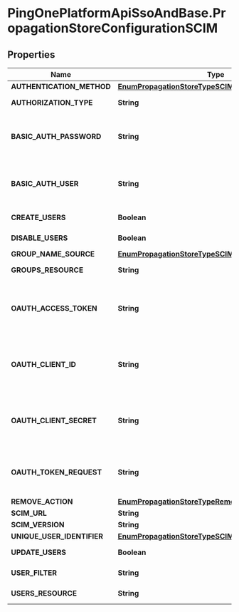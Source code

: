 # PingOnePlatformApiSsoAndBase.PropagationStoreConfigurationSCIM

## Properties

Name | Type | Description | Notes
------------ | ------------- | ------------- | -------------
**AUTHENTICATION_METHOD** | [**EnumPropagationStoreTypeSCIMAuthenticationMethod**](EnumPropagationStoreTypeSCIMAuthenticationMethod.md) |  | 
**AUTHORIZATION_TYPE** | **String** | The authorization header type. | 
**BASIC_AUTH_PASSWORD** | **String** | The password for account authentication. Required when &#x60;AUTHENTICATION_METHOD&#x60; is &#x60;Basic Authentication&#x60;, otherwise optional. | [optional] 
**BASIC_AUTH_USER** | **String** | The user name for account authentication. Required when &#x60;AUTHENTICATION_METHOD&#x60; is &#x60;Basic Authentication&#x60;, otherwise optional. | [optional] 
**CREATE_USERS** | **Boolean** | Whether or not users are allowed to be created. | [optional] 
**DISABLE_USERS** | **Boolean** | Whether or not users are allowed to be disabled. | [optional] 
**GROUP_NAME_SOURCE** | [**EnumPropagationStoreTypeSCIMGroupNameSource**](EnumPropagationStoreTypeSCIMGroupNameSource.md) |  | [optional] 
**GROUPS_RESOURCE** | **String** | API endpoint path to the group entity. | [optional] 
**OAUTH_ACCESS_TOKEN** | **String** | OAuth access token for account authentication. Required when &#x60;AUTHENTICATION_METHOD&#x60; is &#x60;OAuth 2 Bearer Token&#x60;, otherwise optional. | [optional] 
**OAUTH_CLIENT_ID** | **String** | OAuth client ID. Required when &#x60;AUTHENTICATION_METHOD&#x60; is &#x60;OAuth 2 Client Credentials&#x60;, otherwise optional. | [optional] 
**OAUTH_CLIENT_SECRET** | **String** | OAuth client secret. Required when &#x60;AUTHENTICATION_METHOD&#x60; is &#x60;OAuth 2 Client Credentials&#x60;, otherwise optional. | [optional] 
**OAUTH_TOKEN_REQUEST** | **String** | OAuth token request endpoint. Required when &#x60;AUTHENTICATION_METHOD&#x60; is &#x60;OAuth 2 Bearer Token&#x60;, otherwise optional. | [optional] 
**REMOVE_ACTION** | [**EnumPropagationStoreTypeRemoveActionDisableDelete**](EnumPropagationStoreTypeRemoveActionDisableDelete.md) |  | [optional] 
**SCIM_URL** | **String** | The SCIM URL. | 
**SCIM_VERSION** | **String** | The SCIM version. | 
**UNIQUE_USER_IDENTIFIER** | [**EnumPropagationStoreTypeSCIMUniqueUserIdentifier**](EnumPropagationStoreTypeSCIMUniqueUserIdentifier.md) |  | 
**UPDATE_USERS** | **Boolean** | Whether or not users are allowed to be updated. | [optional] 
**USER_FILTER** | **String** | A string that specifies a SCIM filter expression. | 
**USERS_RESOURCE** | **String** | API endpoint path to the user entity. | 


